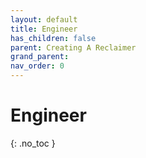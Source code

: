```yaml
---
layout: default
title: Engineer
has_children: false
parent: Creating A Reclaimer
grand_parent: 
nav_order: 0
---
```

# Engineer
{: .no_toc }